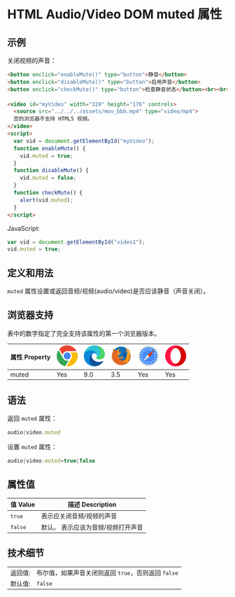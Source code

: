 HTML Audio/Video DOM muted 属性
===

## 示例

关闭视频的声音：

```html idoc:preview:iframe
<button onclick="enableMute()" type="button">静音</button>
<button onclick="disableMute()" type="button">启用声音</button>
<button onclick="checkMute()" type="button">检查静音状态</button><br><br>

<video id="myVideo" width="320" height="176" controls>
  <source src="../../../assets/mov_bbb.mp4" type="video/mp4">
  您的浏览器不支持 HTML5 视频。
</video>
<script>
  var vid = document.getElementById("myVideo");
  function enableMute() { 
    vid.muted = true;
  }
  function disableMute() { 
    vid.muted = false;
  }
  function checkMute() { 
    alert(vid.muted);
  }
</script>
```

JavaScript:

```js
var vid = document.getElementById("video1");
vid.muted = true;
```

## 定义和用法

`muted` 属性设置或返回音频/视频(audio/video)是否应该静音（声音关闭）。

## 浏览器支持

表中的数字指定了完全支持该属性的第一个浏览器版本。

| 属性 Property | ![chrome][1] | ![edge][2] | ![firefox][3] | ![safari][4] | ![opera][5] |
| -------- | --- | --- | --- | --- | --- |
| muted    | Yes | 9.0 | 3.5 | Yes | Yes |
<!--rehype:style=width: 100%; display: inline-table;-->

## 语法

返回 `muted` 属性：

```js
audio|video.muted
```

设置 `muted` 属性：

```js
audio|video.muted=true|false
```

## 属性值

| 值 Value | 描述 Description |
| ----- | ----- |
| `true`  | 表示应关闭音频/视频的声音 |
| `false` | 默认。 表示应该为音频/视频打开声音 |
<!--rehype:style=width: 100%; display: inline-table;-->

## 技术细节

|  |  |
| ----- | ----- |
| 返回值:  | 布尔值，如果声音关闭则返回 `true`，否则返回 `false` |
| 默认值: | `false` |
<!--rehype:style=width: 100%; display: inline-table;-->


[1]: ../../../assets/chrome.svg
[2]: ../../../assets/edge.svg
[3]: ../../../assets/firefox.svg
[4]: ../../../assets/safari.svg
[5]: ../../../assets/opera.svg

